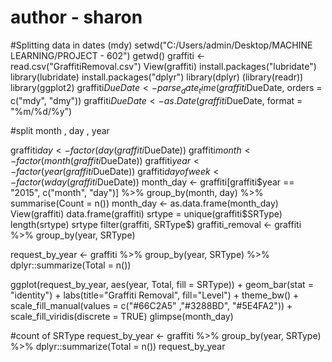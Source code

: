# author - sharon
#Splitting data in dates (mdy)
setwd("C:/Users/admin/Desktop/MACHINE LEARNING/PROJECT - 602")
getwd()
graffiti <- read.csv("GraffitiRemoval.csv")
View(graffiti)
install.packages("lubridate")
library(lubridate)
install.packages("dplyr")
library(dplyr)
(library(readr))
library(ggplot2)
graffiti$DueDate <- parse_date_time(graffiti$DueDate, orders = c("mdy", "dmy"))
graffiti$DueDate <- as.Date(graffiti$DueDate, format = "%m/%d/%y")

#split month , day , year

graffiti$day <- factor(day(graffiti$DueDate))
graffiti$month <- factor(month(graffiti$DueDate))
graffiti$year <- factor(year(graffiti$DueDate))
graffiti$dayofweek <- factor(wday(graffiti$DueDate))
month_day <- graffiti[graffiti$year == "2015", c("month", "day")] %>% group_by(month, day) %>% summarise(Count = n()) 
month_day <- as.data.frame(month_day)
View(graffiti)
data.frame(graffiti)
srtype = unique(graffiti$SRType)
length(srtype)
srtype
filter(graffiti, SRType$)
graffiti_removal <- graffiti %>% group_by(year, SRType)


request_by_year <- graffiti %>%
  group_by(year, SRType) %>%
  dplyr::summarize(Total = n()) 

ggplot(request_by_year, aes(year, Total, fill = SRType)) + 
  geom_bar(stat = "identity") + 
  labs(title="Graffiti Removal", fill="Level") + theme_bw() +  scale_fill_manual(values = c("#66C2A5" ,"#3288BD", "#5E4FA2")) + scale_fill_viridis(discrete = TRUE)
glimpse(month_day)

#count of SRType
 request_by_year <- graffiti %>%
   group_by(year, SRType) %>%
   dplyr::summarize(Total = n())
 request_by_year





